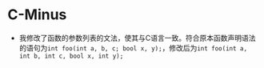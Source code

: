 # C-Minus

- 我修改了函数的参数列表的文法，使其与C语言一致。符合原本函数声明语法的语句为`int foo(int a, b, c; bool x, y);`，修改后为`int foo(int a, int b, int c, bool x, int y);`

